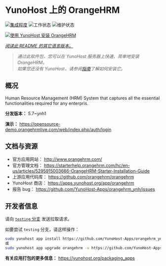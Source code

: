 <!--
注意：此 README 由 <https://github.com/YunoHost/apps/tree/master/tools/readme_generator> 自动生成
请勿手动编辑。
-->

# YunoHost 上的 OrangeHRM

[![集成程度](https://apps.yunohost.org/badge/integration/orangehrm)](https://ci-apps.yunohost.org/ci/apps/orangehrm/)
![工作状态](https://apps.yunohost.org/badge/state/orangehrm)
![维护状态](https://apps.yunohost.org/badge/maintained/orangehrm)

[![使用 YunoHost 安装 OrangeHRM](https://install-app.yunohost.org/install-with-yunohost.svg)](https://install-app.yunohost.org/?app=orangehrm)

*[阅读此 README 的其它语言版本。](./ALL_README.md)*

> *通过此软件包，您可以在 YunoHost 服务器上快速、简单地安装 OrangeHRM。*  
> *如果您还没有 YunoHost，请参阅[指南](https://yunohost.org/install)了解如何安装它。*

## 概况

Human Resource Management (HRM) System that captures all the essential functionalities required for any enterpris.


**分发版本：** 5.7~ynh1

**演示：** <https://opensource-demo.orangehrmlive.com/web/index.php/auth/login>
## 文档与资源

- 官方应用网站： <http://www.orangehrm.com/>
- 官方管理文档： <https://starterhelp.orangehrm.com/hc/en-us/articles/5295915003666-OrangeHRM-Starter-Installation-Guide>
- 上游应用代码库： <https://github.com/orangehrm/orangehrm>
- YunoHost 商店： <https://apps.yunohost.org/app/orangehrm>
- 报告 bug： <https://github.com/YunoHost-Apps/orangehrm_ynh/issues>

## 开发者信息

请向 [`testing` 分支](https://github.com/YunoHost-Apps/orangehrm_ynh/tree/testing) 发送拉取请求。

如要尝试 `testing` 分支，请这样操作：

```bash
sudo yunohost app install https://github.com/YunoHost-Apps/orangehrm_ynh/tree/testing --debug
或
sudo yunohost app upgrade orangehrm -u https://github.com/YunoHost-Apps/orangehrm_ynh/tree/testing --debug
```

**有关应用打包的更多信息：** <https://yunohost.org/packaging_apps>
